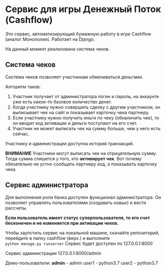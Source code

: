 # Сервис для игры Денежный Поток (Cashflow)

Это сервис, автоматизирующий бумажную работу в игре Cashflow (аналог Монополии).
Работает на Django.

На данный момент реализована система чеков.

## Система чеков

Система чеков позволяет участникам обмениваться деньгами.

Алгоритм таков: 
1. Участник получает от администратора логин и пароль, на аккаунте уже есть какое-то базовое количество денег.
2. Когда участнику нужно совершить сделку с другим участником, он выписывает чек на сайт и показывает карточку чека партнеру.
3. Если участнику нужно получить еньги по чеку (обналичить чек), то он вводит код активации и деньги поступают на его счет.
4. Участник не может выписать чек на сумму больше, чем у него есть сейчас.

Участнику и администрации доступна история транзакций.<br>

<strong>ВНИМАНИЕ</strong> Участники могут выписать чек на отрицательную сумму. Тогда сумма спишется у того, кто <strong>активирует чек</strong>. Вот почему обязательно не устно сообщать партнеру код, а показывать карточку чека.

## Сервис администратора

Для выполнения роли банка доступен функционал администратора. Он позволяет управлять пользователями (создавать новых) и вести рассчеты.

<strong>Если пользователь имеет статус суперпользователя, то его счет бесконечен и не изменяется при активации чеков.</strong> 

Чтобы заупстить сервис на локальной машине, скачайте репозиторий, перейдите в папку cashflow (верх.) и выполните  
```python manage.py runserver```
Сервис будет доступен по 127.0.0.1:8000

Сервис администрации 127.0.0.1:8000/admin

Демо-пользователи:
<strong>admin</strong> - admin
user1 - python3.7
user2 - python3.7